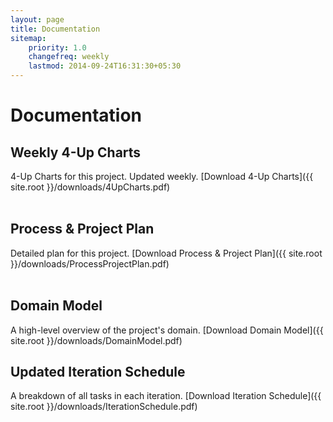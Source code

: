 ```yaml
---
layout: page
title: Documentation
sitemap:
    priority: 1.0
    changefreq: weekly
    lastmod: 2014-09-24T16:31:30+05:30
---
```

# Documentation

## Weekly 4-Up Charts
4-Up Charts for this project. Updated weekly.
[Download 4-Up Charts]({{ site.root }}/downloads/4UpCharts.pdf)<br><br>

## Process & Project Plan
Detailed plan for this project.
[Download Process & Project Plan]({{ site.root }}/downloads/ProcessProjectPlan.pdf)<br><br>

## Domain Model
A high-level overview of the project's domain.
[Download Domain Model]({{ site.root }}/downloads/DomainModel.pdf)

## Updated Iteration Schedule
A breakdown of all tasks in each iteration.
[Download Iteration Schedule]({{ site.root }}/downloads/IterationSchedule.pdf)